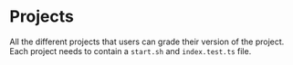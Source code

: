 # Projects

All the different projects that users can grade their version of the project.
Each project needs to contain a `start.sh` and `index.test.ts` file.
